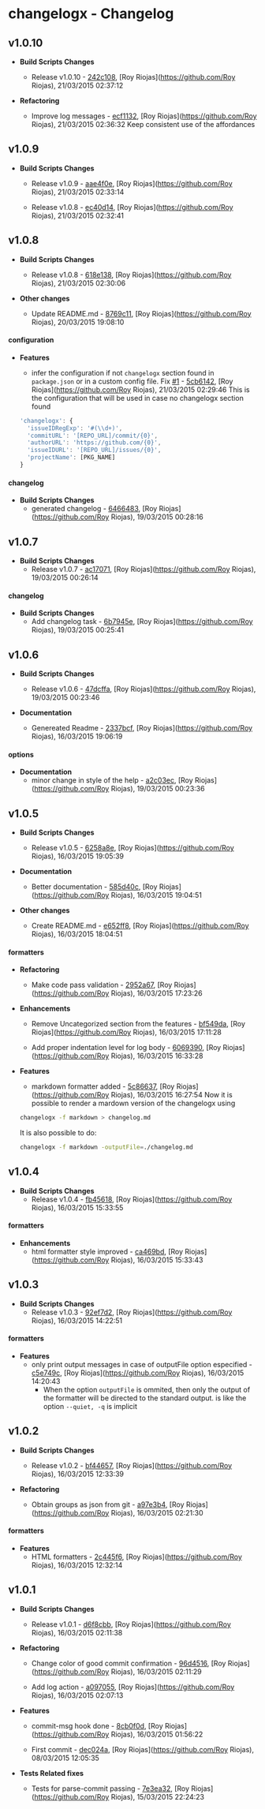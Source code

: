
# changelogx - Changelog
## v1.0.10
- **Build Scripts Changes**
  - Release v1.0.10 - [242c108]( https://github.com/royriojas/changelogx/commit/242c108 ), [Roy Riojas](https://github.com/Roy Riojas), 21/03/2015 02:37:12
    
- **Refactoring**
  - Improve log messages - [ecf1132]( https://github.com/royriojas/changelogx/commit/ecf1132 ), [Roy Riojas](https://github.com/Roy Riojas), 21/03/2015 02:36:32
    Keep consistent use of the affordances
   
## v1.0.9
- **Build Scripts Changes**
  - Release v1.0.9 - [aae4f0e]( https://github.com/royriojas/changelogx/commit/aae4f0e ), [Roy Riojas](https://github.com/Roy Riojas), 21/03/2015 02:33:14
    
  - Release v1.0.8 - [ec40d14]( https://github.com/royriojas/changelogx/commit/ec40d14 ), [Roy Riojas](https://github.com/Roy Riojas), 21/03/2015 02:32:41
    
## v1.0.8
- **Build Scripts Changes**
  - Release v1.0.8 - [618e138]( https://github.com/royriojas/changelogx/commit/618e138 ), [Roy Riojas](https://github.com/Roy Riojas), 21/03/2015 02:30:06
    
- **Other changes**
  - Update README.md - [8769c11]( https://github.com/royriojas/changelogx/commit/8769c11 ), [Roy Riojas](https://github.com/Roy Riojas), 20/03/2015 19:08:10
    
#### configuration
- **Features**
  - infer the configuration if not `changelogx` section found in `package.json` or in a custom config file. Fix [#1](https://github.com/royriojas/changelogx/issues/1) - [5cb6142]( https://github.com/royriojas/changelogx/commit/5cb6142 ), [Roy Riojas](https://github.com/Roy Riojas), 21/03/2015 02:29:46
    This is the configuration that will be used in case no changelogx section found
   
   ```javascript
   'changelogx': {
     'issueIDRegExp': '#(\\d+)',
     'commitURL': '[REPO_URL]/commit/{0}',
     'authorURL': 'https://github.com/{0}',
     'issueIDURL': '[REPO_URL]/issues/{0}',
     'projectName': [PKG_NAME]
   }
   ```
   
#### changelog
- **Build Scripts Changes**
  - generated changelog - [6466483]( https://github.com/royriojas/changelogx/commit/6466483 ), [Roy Riojas](https://github.com/Roy Riojas), 19/03/2015 00:28:16
    
## v1.0.7
- **Build Scripts Changes**
  - Release v1.0.7 - [ac17071]( https://github.com/royriojas/changelogx/commit/ac17071 ), [Roy Riojas](https://github.com/Roy Riojas), 19/03/2015 00:26:14
    
#### changelog
- **Build Scripts Changes**
  - Add changelog task - [6b7945e]( https://github.com/royriojas/changelogx/commit/6b7945e ), [Roy Riojas](https://github.com/Roy Riojas), 19/03/2015 00:25:41
    
## v1.0.6
- **Build Scripts Changes**
  - Release v1.0.6 - [47dcffa]( https://github.com/royriojas/changelogx/commit/47dcffa ), [Roy Riojas](https://github.com/Roy Riojas), 19/03/2015 00:23:46
    
- **Documentation**
  - Genereated Readme - [2337bcf]( https://github.com/royriojas/changelogx/commit/2337bcf ), [Roy Riojas](https://github.com/Roy Riojas), 16/03/2015 19:06:19
    
#### options
- **Documentation**
  - minor change in style of the help - [a2c03ec]( https://github.com/royriojas/changelogx/commit/a2c03ec ), [Roy Riojas](https://github.com/Roy Riojas), 19/03/2015 00:23:36
    
## v1.0.5
- **Build Scripts Changes**
  - Release v1.0.5 - [6258a8e]( https://github.com/royriojas/changelogx/commit/6258a8e ), [Roy Riojas](https://github.com/Roy Riojas), 16/03/2015 19:05:39
    
- **Documentation**
  - Better documentation - [585d40c]( https://github.com/royriojas/changelogx/commit/585d40c ), [Roy Riojas](https://github.com/Roy Riojas), 16/03/2015 19:04:51
    
- **Other changes**
  - Create README.md - [e652ff8]( https://github.com/royriojas/changelogx/commit/e652ff8 ), [Roy Riojas](https://github.com/Roy Riojas), 16/03/2015 18:04:51
    
#### formatters
- **Refactoring**
  - Make code pass validation - [2952a67]( https://github.com/royriojas/changelogx/commit/2952a67 ), [Roy Riojas](https://github.com/Roy Riojas), 16/03/2015 17:23:26
    
- **Enhancements**
  - Remove Uncategorized section from the features - [bf549da]( https://github.com/royriojas/changelogx/commit/bf549da ), [Roy Riojas](https://github.com/Roy Riojas), 16/03/2015 17:11:28
    
  - Add proper indentation level for log body - [6069390]( https://github.com/royriojas/changelogx/commit/6069390 ), [Roy Riojas](https://github.com/Roy Riojas), 16/03/2015 16:33:28
    
- **Features**
  - markdown formatter added - [5c86637]( https://github.com/royriojas/changelogx/commit/5c86637 ), [Roy Riojas](https://github.com/Roy Riojas), 16/03/2015 16:27:54
    Now it is possible to render a mardown version of the changelogx using
   
   ```bash
   changelogx -f markdown > changelog.md
   ```
   
   It is also possible to do:
   
   ```bash
   changelogx -f markdown -outputFile=./changelog.md
   ```
   
## v1.0.4
- **Build Scripts Changes**
  - Release v1.0.4 - [fb45618]( https://github.com/royriojas/changelogx/commit/fb45618 ), [Roy Riojas](https://github.com/Roy Riojas), 16/03/2015 15:33:55
    
#### formatters
- **Enhancements**
  - html formatter style improved - [ca469bd]( https://github.com/royriojas/changelogx/commit/ca469bd ), [Roy Riojas](https://github.com/Roy Riojas), 16/03/2015 15:33:43
    
## v1.0.3
- **Build Scripts Changes**
  - Release v1.0.3 - [92ef7d2]( https://github.com/royriojas/changelogx/commit/92ef7d2 ), [Roy Riojas](https://github.com/Roy Riojas), 16/03/2015 14:22:51
    
#### formatters
- **Features**
  - only print output messages in case of outputFile option especified - [c5e749c]( https://github.com/royriojas/changelogx/commit/c5e749c ), [Roy Riojas](https://github.com/Roy Riojas), 16/03/2015 14:20:43
    - When the option `outputFile` is ommited, then only the output of the formatter will
     be directed to the standard output. is like the option `--quiet, -q` is implicit
   
## v1.0.2
- **Build Scripts Changes**
  - Release v1.0.2 - [bf44657]( https://github.com/royriojas/changelogx/commit/bf44657 ), [Roy Riojas](https://github.com/Roy Riojas), 16/03/2015 12:33:39
    
- **Refactoring**
  - Obtain groups as json from git - [a97e3b4]( https://github.com/royriojas/changelogx/commit/a97e3b4 ), [Roy Riojas](https://github.com/Roy Riojas), 16/03/2015 02:21:30
    
#### formatters
- **Features**
  - HTML formatters - [2c445f6]( https://github.com/royriojas/changelogx/commit/2c445f6 ), [Roy Riojas](https://github.com/Roy Riojas), 16/03/2015 12:32:14
    
## v1.0.1
- **Build Scripts Changes**
  - Release v1.0.1 - [d6f8cbb]( https://github.com/royriojas/changelogx/commit/d6f8cbb ), [Roy Riojas](https://github.com/Roy Riojas), 16/03/2015 02:11:38
    
- **Refactoring**
  - Change color of good commit confirmation - [96d4516]( https://github.com/royriojas/changelogx/commit/96d4516 ), [Roy Riojas](https://github.com/Roy Riojas), 16/03/2015 02:11:29
    
  - Add log action - [a097055]( https://github.com/royriojas/changelogx/commit/a097055 ), [Roy Riojas](https://github.com/Roy Riojas), 16/03/2015 02:07:13
    
- **Features**
  - commit-msg hook done - [8cb0f0d]( https://github.com/royriojas/changelogx/commit/8cb0f0d ), [Roy Riojas](https://github.com/Roy Riojas), 16/03/2015 01:56:22
    
  - First commit - [dec024a]( https://github.com/royriojas/changelogx/commit/dec024a ), [Roy Riojas](https://github.com/Roy Riojas), 08/03/2015 12:05:35
    
- **Tests Related fixes**
  - Tests for parse-commit passing - [7e3ea32]( https://github.com/royriojas/changelogx/commit/7e3ea32 ), [Roy Riojas](https://github.com/Roy Riojas), 15/03/2015 22:24:23
    
